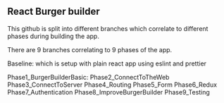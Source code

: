 
## React Burger builder

This github is split into different branches which correlate to different phases during building the app.

There are 9 branches correlating to 9 phases of the app.

Baseline: which is setup with plain react app using eslint and prettier 

Phase1_BurgerBuilderBasic:
Phase2_ConnectToTheWeb
Phase3_ConnectToServer
Phase4_Routing
Phase5_Form
Phase6_Redux
Phase7_Authentication
Phase8_ImproveBurgerBuilder
Phase9_Testing
